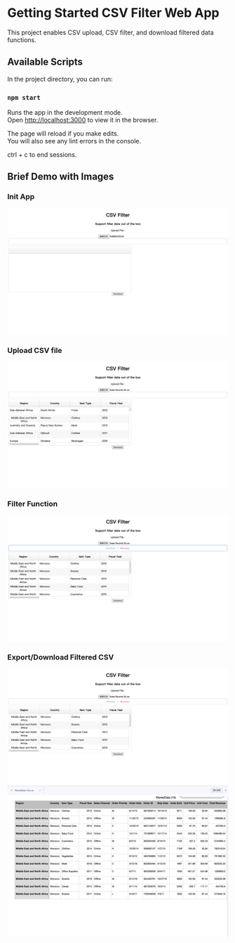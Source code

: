 # Getting Started CSV Filter Web App

This project enables CSV upload, CSV filter, and download filtered data functions.

## Available Scripts

In the project directory, you can run:

### `npm start`

Runs the app in the development mode.\
Open [http://localhost:3000](http://localhost:3000) to view it in the browser.

The page will reload if you make edits.\
You will also see any lint errors in the console.

ctrl + c to end sessions.

## Brief Demo with Images

### Init App
![](./img/screenshot1.png)

### Upload CSV file
![](./img/screenshot2.png)

### Filter Function
![](./img/screenshot4.png)

### Export/Download Filtered CSV
![](./img/screenshot5.png)
![](./img/screenshot6.png)
